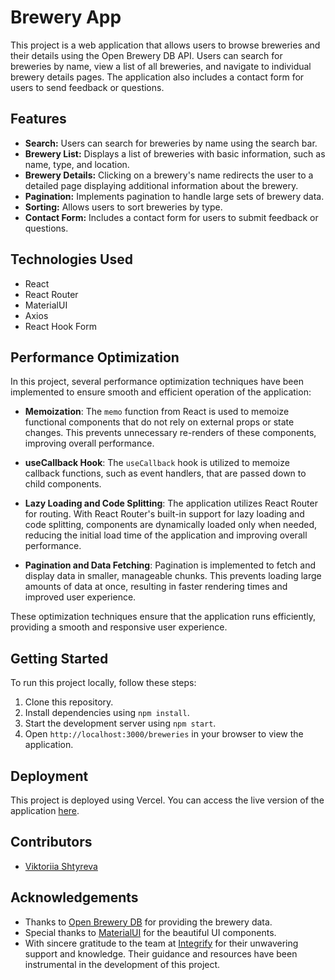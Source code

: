 # Brewery App

This project is a web application that allows users to browse breweries and their details using the Open Brewery DB API. Users can search for breweries by name, view a list of all breweries, and navigate to individual brewery details pages. The application also includes a contact form for users to send feedback or questions.

## Features

- **Search:** Users can search for breweries by name using the search bar.
- **Brewery List:** Displays a list of breweries with basic information, such as name, type, and location.
- **Brewery Details:** Clicking on a brewery's name redirects the user to a detailed page displaying additional information about the brewery.
- **Pagination:** Implements pagination to handle large sets of brewery data.
- **Sorting:** Allows users to sort breweries by type.
- **Contact Form:** Includes a contact form for users to submit feedback or questions.

## Technologies Used

- React
- React Router
- MaterialUI
- Axios
- React Hook Form

## Performance Optimization

In this project, several performance optimization techniques have been implemented to ensure smooth and efficient operation of the application:

- **Memoization**: The `memo` function from React is used to memoize functional components that do not rely on external props or state changes. This prevents unnecessary re-renders of these components, improving overall performance.

- **useCallback Hook**: The `useCallback` hook is utilized to memoize callback functions, such as event handlers, that are passed down to child components.

- **Lazy Loading and Code Splitting**: The application utilizes React Router for routing. With React Router's built-in support for lazy loading and code splitting, components are dynamically loaded only when needed, reducing the initial load time of the application and improving overall performance.

- **Pagination and Data Fetching**: Pagination is implemented to fetch and display data in smaller, manageable chunks. This prevents loading large amounts of data at once, resulting in faster rendering times and improved user experience.

These optimization techniques ensure that the application runs efficiently, providing a smooth and responsive user experience.

## Getting Started

To run this project locally, follow these steps:

1. Clone this repository.
2. Install dependencies using `npm install`.
3. Start the development server using `npm start`.
4. Open `http://localhost:3000/breweries` in your browser to view the application.

## Deployment

This project is deployed using Vercel. You can access the live version of the application [here](https://integrifybreweryapp.vercel.app/breweries). 

## Contributors

- [Viktoriia Shtyreva](https://github.com/VictoriiaShtyreva)

## Acknowledgements

- Thanks to [Open Brewery DB](https://www.openbrewerydb.org/) for providing the brewery data.
- Special thanks to [MaterialUI](https://mui.com/) for the beautiful UI components.
- With sincere gratitude to the team at [Integrify](https://www.integrify.io/) for their unwavering support and knowledge. Their guidance and resources have been instrumental in the development of this project.
